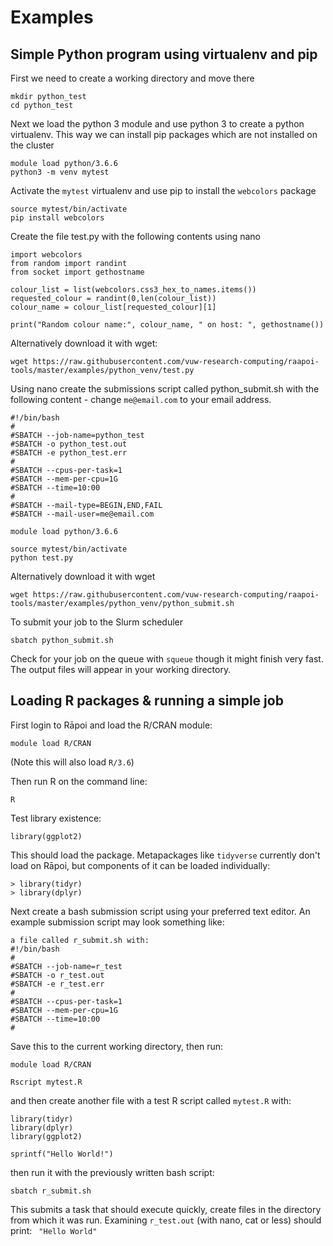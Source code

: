 # Examples

## Simple Python program using virtualenv and pip

First we need to create a working directory and move there
```
mkdir python_test
cd python_test
```
Next we load the python 3 module and use python 3 to create a python virtualenv.  This way we can install pip packages which are not installed on the cluster
```
module load python/3.6.6
python3 -m venv mytest
```

Activate the `mytest` virtualenv and use pip to install the `webcolors` package
```
source mytest/bin/activate
pip install webcolors
```

Create the file test.py with the following contents using nano
```
import webcolors
from random import randint
from socket import gethostname

colour_list = list(webcolors.css3_hex_to_names.items())
requested_colour = randint(0,len(colour_list))
colour_name = colour_list[requested_colour][1]

print("Random colour name:", colour_name, " on host: ", gethostname())
```

Alternatively download it with wget:
```
wget https://raw.githubusercontent.com/vuw-research-computing/raapoi-tools/master/examples/python_venv/test.py
```

Using nano create the submissions script called python_submit.sh with the following content - change `me@email.com` to your email address.
```
#!/bin/bash
#
#SBATCH --job-name=python_test
#SBATCH -o python_test.out
#SBATCH -e python_test.err
#
#SBATCH --cpus-per-task=1
#SBATCH --mem-per-cpu=1G
#SBATCH --time=10:00
#
#SBATCH --mail-type=BEGIN,END,FAIL
#SBATCH --mail-user=me@email.com

module load python/3.6.6

source mytest/bin/activate
python test.py
```

Alternatively download it with wget
```
wget https://raw.githubusercontent.com/vuw-research-computing/raapoi-tools/master/examples/python_venv/python_submit.sh
```

To submit your job to the Slurm scheduler
```
sbatch python_submit.sh
```

Check for your job on the queue with `squeue` though it might finish very fast.  The output files will appear in your working directory.


## Loading R packages & running a simple job

First login to Rāpoi and load the R/CRAN module:
```
module load R/CRAN      
```
(Note this will also load ```R/3.6```)


Then run R on the command line:


```
R
```

Test library existence:
```
library(ggplot2)
```
This should load the package.
Metapackages like ```tidyverse``` currently don't load on Rāpoi, but components of it can be loaded individually: 

```
> library(tidyr)
> library(dplyr)
```

Next create a bash submission script using your preferred text editor. An example submission script may look something like:
```
a file called r_submit.sh with:
#!/bin/bash
#
#SBATCH --job-name=r_test
#SBATCH -o r_test.out
#SBATCH -e r_test.err
#
#SBATCH --cpus-per-task=1
#SBATCH --mem-per-cpu=1G
#SBATCH --time=10:00
#
```

Save this to the current working directory, then run: 

```
module load R/CRAN
```

```
Rscript mytest.R
```


and then create another file with a test R script called ```mytest.R``` with:

```
library(tidyr)
library(dplyr)
library(ggplot2)
```

```
sprintf("Hello World!")
```
then run it with the previously written bash script:  
```
sbatch r_submit.sh 
```
This submits a task that should execute quickly, create files in the directory from which it was run.
Examining ```r_test.out``` (with nano, cat or less) should print:
``` "Hello World"```